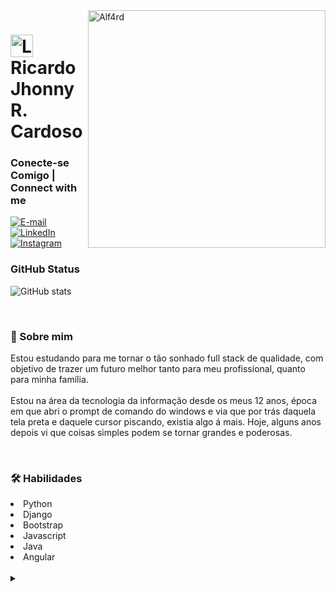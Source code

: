 <img align="right" alt="Alf4rd" height="380" src="https://screensaver123456gamers.on.drv.tw/home/alf4rd.png">

<h1>
    <a href="https://github.com/cardosokks/">
     <img align="center" alt="Logo Alf4rd" width="36px" src="https://screensaver123456gamers.on.drv.tw/home/scorpion.png"></a>
    <span>Ricardo Jhonny R. Cardoso</span>
</h1>

<h3 align="left">Conecte-se Comigo | Connect with me </h3> 

[![E-mail](https://img.shields.io/badge/-Email-000?style=for-the-badge&logo=microsoft-outlook&logoColor=ffe605&color:FFF)](mailto:ricardo.estudos@hotmail.com)
[![LinkedIn](https://img.shields.io/badge/-LinkedIn-000?style=for-the-badge&logo=linkedin&logoColor=ffe605&color:FFF)](https://www.linkedin.com/in/cardosokks/)
[![Instagram](https://img.shields.io/badge/-Instagram-000?style=for-the-badge&logo=instagram&logoColor=ffe605&color:FFF)](https://www.instagram.com/cardosokks/)

<h3 align="left">GitHub Status</h3>

![GitHub stats](https://github-readme-stats-git-masterrstaa-rickstaa.vercel.app/api?username=cardosokks&hide_title=true&show_icons=true&include_all_commits=false&count_private=true&line_height=30&hide=issues&bg_color=000&title_color=04ff00&text_color=FFF&border_radius=3&border_color=ffe605&icon_color=ffe605)

<br>

<h3 align="left">🚀 Sobre mim</h3>
<p>Estou estudando para me tornar o tão sonhado full stack de qualidade, com objetivo de trazer um futuro melhor tanto para meu profissional, quanto para minha família.
<br>
<br>
Estou na área da tecnologia da informação desde os meus 12 anos, época em que abri o prompt de comando do windows e via que por trás daquela tela preta e daquele cursor piscando, existia algo á mais. Hoje, alguns anos depois vi que coisas simples podem se tornar grandes e poderosas.</p>

<br>

<h3 align="left">🛠 Habilidades</h3>
<li>Python</li>
<li>Django</li>
<li>Bootstrap</li>
<li>Javascript</li>
<li>Java</li>
<li>Angular</li>
<br>
<details align="left">
  <summary></summary> 

  <div align="right">Criado por <a href="https://github.com/cardosokks">Alf4rd|Ricardo Cardoso</a>.</div>

</details>
